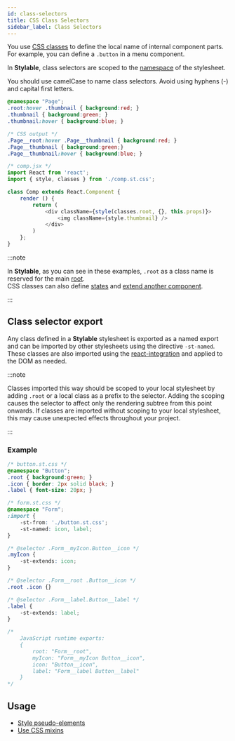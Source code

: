 ```yaml
---
id: class-selectors
title: CSS Class Selectors
sidebar_label: Class Selectors
---
```


You use [CSS classes](https://developer.mozilla.org/en-US/docs/Web/CSS/Class_selectors) to define the local name of internal component parts. For example, you can define a `.button` in a menu component.

In **Stylable**, class selectors are scoped to the [namespace](./namespace.md) of the stylesheet. 

You should use camelCase to name class selectors. Avoid using hyphens (-) and capital first letters.

```css
@namespace "Page";
.root:hover .thumbnail { background:red; }
.thumbnail { background:green; }
.thumbnail:hover { background:blue; }
```

```css
/* CSS output */
.Page__root:hover .Page__thumbnail { background:red; }
.Page__thumbnail { background:green;}
.Page__thumbnail:hover { background:blue; }
```

```js
/* comp.jsx */
import React from 'react';
import { style, classes } from './comp.st.css';

class Comp extends React.Component {
    render () {
        return (
            <div className={style(classes.root, {}, this.props)}>
                <img className={style.thumbnail} />
            </div>
        )
    };
}
```

:::note

In **Stylable**, as you can see in these examples, `.root` as a class name is reserved for the main [root](./root.md).  
CSS classes can also define [states](./pseudo-classes) and [extend another component](./extend-stylesheet.md).

:::

## Class selector export

Any class defined in a **Stylable** stylesheet is exported as a named export and can be imported by other stylesheets using the directive `-st-named`. These classes are also imported using the [react-integration](../getting-started/react-integration.md) and applied to the DOM as needed.

:::note

Classes imported this way should be scoped to your local stylesheet by adding `.root` or a local class as a prefix to the selector. Adding the scoping causes the selector to affect only the rendering subtree from this point onwards. If classes are imported without scoping to your local stylesheet, this may cause unexpected effects throughout your project.

:::

### Example

```css
/* button.st.css */
@namespace "Button";
.root { background:green; }
.icon { border: 2px solid black; } 
.label { font-size: 20px; } 
```

```css
/* form.st.css */
@namespace "Form";
:import {
    -st-from: './button.st.css';
    -st-named: icon, label; 
}

/* @selector .Form__myIcon.Button__icon */
.myIcon { 
    -st-extends: icon; 
}

/* @selector .Form__root .Button__icon */
.root .icon {}

/* @selector .Form__label.Button__label */
.label {
    -st-extends: label;
}
```

```css
/* 
    JavaScript runtime exports:
    {
        root: "Form__root",
        myIcon: "Form__myIcon Button__icon",
        icon: "Button__icon",
        label: "Form__label Button__label"
    }
*/
```

## Usage

* [Style pseudo-elements](./pseudo-elements.md)
* [Use CSS mixins](./mixins.md)
